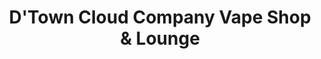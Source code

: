 ---
title: "D'Town Cloud Company Vape Shop & Lounge"
url: /downingtown/dtown-cloud-company-vape-shop-and-lounge/
shop: tobacco
---